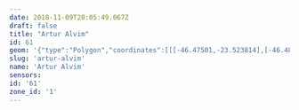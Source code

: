 ```yaml
---
date: 2018-11-09T20:05:49.067Z
draft: false
title: "Artur Alvim"
id: 61
geom: '{"type":"Polygon","coordinates":[[[-46.47501,-23.523814],[-46.48101,-23.525914],[-46.482414,-23.526],[-46.483921,-23.525211],[-46.485909,-23.526137],[-46.48629,-23.526222],[-46.486948,-23.526291],[-46.487217,-23.526252],[-46.487464,-23.526139],[-46.487918,-23.525762],[-46.488179,-23.526007],[-46.488335,-23.526406],[-46.488827,-23.526943],[-46.489351,-23.527666],[-46.489994,-23.527687],[-46.488775,-23.53001],[-46.492479,-23.533671],[-46.492609,-23.533793],[-46.492863,-23.5339],[-46.493736,-23.535206],[-46.494084,-23.535202],[-46.494878,-23.535058],[-46.495714,-23.534694],[-46.496306,-23.534336],[-46.497177,-23.533541],[-46.498519,-23.53256],[-46.500522,-23.53114],[-46.501174,-23.530803],[-46.501459,-23.531501],[-46.501164,-23.532426],[-46.498537,-23.535558],[-46.498329,-23.535691],[-46.497177,-23.537549],[-46.495847,-23.539867],[-46.496235,-23.54006],[-46.493365,-23.543445],[-46.496621,-23.542896],[-46.497206,-23.542871],[-46.497715,-23.542929],[-46.498239,-23.543073],[-46.49907,-23.543511],[-46.499719,-23.544145],[-46.500496,-23.545368],[-46.501185,-23.546017],[-46.502199,-23.549375],[-46.500921,-23.549758],[-46.500402,-23.549814],[-46.499002,-23.549793],[-46.497596,-23.550199],[-46.493061,-23.553062],[-46.492286,-23.55334],[-46.491408,-23.553556],[-46.486924,-23.554019],[-46.486071,-23.554203],[-46.484958,-23.554604],[-46.484176,-23.554675],[-46.483746,-23.554581],[-46.483208,-23.554114],[-46.482845,-23.553882],[-46.482392,-23.553696],[-46.482061,-23.553747],[-46.481104,-23.554166],[-46.480883,-23.554114],[-46.480778,-23.553763],[-46.480056,-23.553495],[-46.479642,-23.553217],[-46.479418,-23.552883],[-46.478935,-23.551649],[-46.478905,-23.551487],[-46.479101,-23.551402],[-46.478638,-23.550766],[-46.477931,-23.549491],[-46.477718,-23.549261],[-46.4775,-23.548599],[-46.477496,-23.54825],[-46.47724,-23.547367],[-46.476262,-23.54504],[-46.475465,-23.544484],[-46.474404,-23.54346],[-46.473853,-23.541979],[-46.473649,-23.540832],[-46.473489,-23.539701],[-46.474755,-23.538085],[-46.47519,-23.53698],[-46.474618,-23.536416],[-46.47415,-23.535823],[-46.473657,-23.534383],[-46.473492,-23.533463],[-46.473457,-23.532836],[-46.473549,-23.531667],[-46.47501,-23.523814]]]}'
slug: 'artur-alvim'
name: 'Artur Alvim'
sensors:
id: '61'
zone_id: '1'
---
```

		